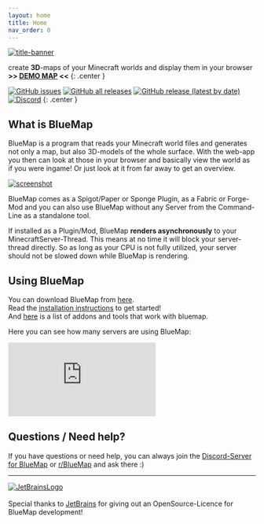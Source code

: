 ```yaml
---
layout: home
title: Home
nav_order: 0
---
```


[![title-banner](https://bluecolored.de/paste/BluemapBanner.png)](https://bluemap.bluecolored.de/)

create **3D**-maps of your Minecraft worlds and display them in your browser  
**>> [DEMO MAP](https://bluecolored.de/bluemap) <<**
{: .center }

[![GitHub issues](https://img.shields.io/github/issues-raw/BlueMap-Minecraft/BlueMap)](https://github.com/orgs/BlueMap-Minecraft/projects/2)
[![GitHub all releases](https://img.shields.io/github/downloads/BlueMap-Minecraft/BlueMap/total)](https://github.com/BlueMap-Minecraft/BlueMap/releases)
[![GitHub release (latest by date)](https://img.shields.io/github/v/release/BlueMap-Minecraft/BlueMap)](https://github.com/BlueMap-Minecraft/BlueMap/releases/latest)
[![Discord](https://img.shields.io/discord/665868367416131594?label=discord)](https://discord.gg/zmkyJa3)
{: .center }

## What is BlueMap
BlueMap is a program that reads your Minecraft world files and generates not only a map, but also 3D-models of the whole surface.
With the web-app you then can look at those in your browser and basically view the world as if you were ingame! 
Or just look at it from far away to get an overview.

[![screenshot](https://bluecolored.de/paste/BlueMapScreenshot.jpg?2)](https://bluecolored.de/bluemap)

BlueMap comes as a Spigot/Paper or Sponge Plugin, as a Fabric or Forge-Mod and you can also use BlueMap without any Server
from the Command-Line as a standalone tool.

If installed as a Plugin/Mod, BlueMap **renders asynchronously** to your MinecraftServer-Thread. 
This means at no time it will block your server-thread directly. 
So as long as your CPU is not fully utilized, your server should not be slowed down while BlueMap is rendering.


## Using BlueMap
You can download BlueMap from [here](https://github.com/BlueMap-Minecraft/BlueMap/releases).  
Read the [installation instructions](https://bluemap.bluecolored.de/wiki/getting-started/Installation.html) to get started!  
And [here](https://bluemap.bluecolored.de/3rdPartySupport.html) is a list of addons and tools that work with bluemap.

Here you can see how many servers are using BlueMap:

[![BlueMap Graph](https://metrics.bluecolored.de/bluemap/graph.php?1)](https://metrics.bluecolored.de/)

## Questions / Need help?
If you have questions or need help, you can always join the [Discord-Server for BlueMap](https://discord.gg/zmkyJa3) or
[r/BlueMap](https://www.reddit.com/r/BlueMap/) and ask there :)

---

[![JetBrainsLogo](https://bluemap.bluecolored.de/assets/jetbrains.svg)](https://www.jetbrains.com/?from=BlueMap)<br>
<br>
Special thanks to [JetBrains](https://www.jetbrains.com/?from=BlueMap) for giving out an OpenSource-Licence for BlueMap development!

